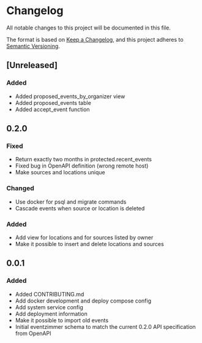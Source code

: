 # Changelog
All notable changes to this project will be documented in this file.

The format is based on [Keep a Changelog](https://keepachangelog.com/en/1.0.0/),
and this project adheres to [Semantic Versioning](https://semver.org/spec/v2.0.0.html).

## [Unreleased]
### Added
- Added proposed_events_by_organizer view
- Added proposed_events table
- Added accept_event function

## 0.2.0
### Fixed
- Return exactly two months in protected.recent_events
- Fixed bug in OpenAPI definition (wrong remote host)
- Make sources and locations unique

### Changed
- Use docker for psql and migrate commands
- Cascade events when source or location is deleted

### Added 
- Add view for locations and for sources listed by owner
- Make it possible to insert and delete locations and sources

## 0.0.1
### Added
- Added CONTRIBUTING.md
- Add docker development and deploy compose config
- Add system service config
- Add deployment information
- Make it possible to import old events
- Initial eventzimmer schema to match the current 0.2.0 API specification from OpenAPI
